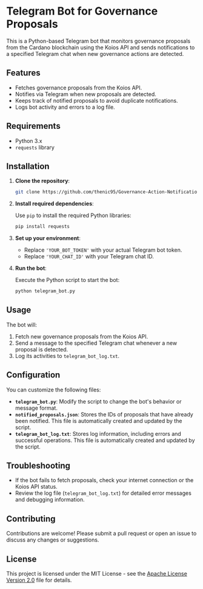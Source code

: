 # Telegram Bot for Governance Proposals

This is a Python-based Telegram bot that monitors governance proposals from the Cardano blockchain using the Koios API and sends notifications to a specified Telegram chat when new governance actions are detected.

## Features

- Fetches governance proposals from the Koios API.
- Notifies via Telegram when new proposals are detected.
- Keeps track of notified proposals to avoid duplicate notifications.
- Logs bot activity and errors to a log file.

## Requirements

- Python 3.x
- `requests` library

## Installation

1. **Clone the repository**:

    ```sh
    git clone https://github.com/thenic95/Governance-Action-Notification-Telegram-Bot.git
    ```

2. **Install required dependencies**:

    Use `pip` to install the required Python libraries:

    ```sh
    pip install requests
    ```

3. **Set up your environment**:

    - Replace `'YOUR_BOT_TOKEN'` with your actual Telegram bot token.
    - Replace `'YOUR_CHAT_ID'` with your Telegram chat ID.

4. **Run the bot**:

    Execute the Python script to start the bot:

    ```sh
    python telegram_bot.py
    ```

## Usage

The bot will:
1. Fetch new governance proposals from the Koios API.
2. Send a message to the specified Telegram chat whenever a new proposal is detected.
3. Log its activities to `telegram_bot_log.txt`.

## Configuration

You can customize the following files:

- **`telegram_bot.py`**: Modify the script to change the bot's behavior or message format.
- **`notified_proposals.json`**: Stores the IDs of proposals that have already been notified. This file is automatically created and updated by the script.
- **`telegram_bot_log.txt`**: Stores log information, including errors and successful operations. This file is automatically created and updated by the script.

## Troubleshooting

- If the bot fails to fetch proposals, check your internet connection or the Koios API status.
- Review the log file (`telegram_bot_log.txt`) for detailed error messages and debugging information.

## Contributing

Contributions are welcome! Please submit a pull request or open an issue to discuss any changes or suggestions.

## License

This project is licensed under the MIT License - see the [Apache License Version 2.0](LICENSE) file for details.
